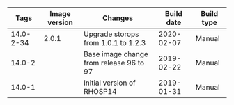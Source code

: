 | Tags | Image version | Changes | Build date | Build type |
| ---- | ------------- | ------- | ---------- | ---------- |
| 14.0-2-34 | 2.0.1 | Upgrade storops from 1.0.1 to 1.2.3 | 2020-02-07 | Manual |
| 14.0-2 | | Base image change from release 96 to 97 | 2019-02-22 | Manual |
| 14.0-1 | |Initial version of RHOSP14 | 2019-01-31 | Manual |
